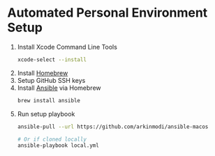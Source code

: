 # Automated Personal Environment Setup

1. Install Xcode Command Line Tools
    ```sh
    xcode-select --install
    ```
1. Install [Homebrew](https://brew.sh/)
1. Setup GitHub SSH keys
1. Install [Ansible](https://www.ansible.com/) via Homebrew
    ```sh
    brew install ansible
    ```
1. Run setup playbook
    ```sh
    ansible-pull --url https://github.com/arkinmodi/ansible-macos

    # Or if cloned locally
    ansible-playbook local.yml
    ```
